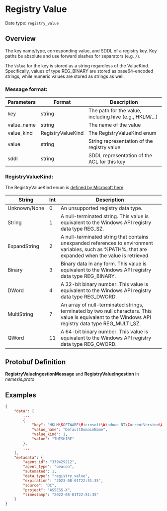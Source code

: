 # Registry Value
Date type: `registry_value`

## Overview
The key name/type, corresponding value, and SDDL of a registry key.
Key paths be absolute and use forward slashes for separators (e.g. `/`).

The `Value` for the key is stored as a string regardless of the ValueKind.
Specifically, values of type REG_BINARY are stored as base64-encoded strings,
while numeric values are stored as strings as well.

### Message format:

| Parameters | Format            | Description                                             |
|------------|-------------------|---------------------------------------------------------|
| key        | string            | The path for the value, including hive (e.g., HKLM/...) |
| value_name | string            | The name of the value                                   |
| value_kind | RegistryValueKind | The RegistryValueKind enum                              |
| value      | string            | String representation of the registry value.            |
| sddl       | string            | SDDL representation of the ACL for this key             |

### RegistryValueKind:

The RegistryValueKind enum is [defined by Microsoft here](https://learn.microsoft.com/en-us/dotnet/api/microsoft.win32.registryvaluekind?view=net-7.0):

| String       | Int | Description                                                                                                                                           |
|--------------|-----|-------------------------------------------------------------------------------------------------------------------------------------------------------|
| Unknown/None | 0   | An unsupported registry data type.                                                                                                                    |
| String       | 1   | A null-terminated string. This value is equivalent to the Windows API registry data type REG_SZ.                                                      |
| ExpandString | 2   | A null-terminated string that contains unexpanded references to environment variables, such as %PATH%, that are expanded when the value is retrieved. |
| Binary       | 3   | Binary data in any form. This value is equivalent to the Windows API registry data type REG_BINARY.                                                   |
| DWord        | 4   | A 32-bit binary number. This value is equivalent to the Windows API registry data type REG_DWORD.                                                     |
| MultiString  | 7   | An array of null-terminated strings, terminated by two null characters. This value is equivalent to the Windows API registry data type REG_MULTI_SZ.  |
| QWord        | 11  | A 64-bit binary number. This value is equivalent to the Windows API registry data type REG_QWORD.                                                     |

## Protobuf Definition

**RegistryValueIngestionMessage** and **RegistryValueIngestion** in *nemesis.proto*

## Examples
```json
{
    "data": [
        ...
        {
            "key": "HKLM\SOFTWARE\Microsoft\Windows NT\CurrentVersion\Winlogon",
            "value_name": "DefaultDomainName",
            "value_kind": 1,
            "value": "THESHIRE"
        },
        ...
    ],
    "metadata": {
        "agent_id": "339429212",
        "agent_type": "beacon",
        "automated": 1,
        "data_type": "registry_value",
        "expiration": "2023-08-01T22:51:35",
        "source": "DC",
        "project": "ASSESS-X",
        "timestamp": "2022-08-01T22:51:35"
    }
}
```